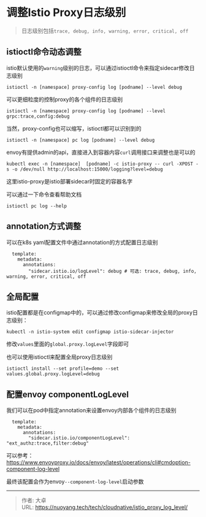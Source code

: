 # 调整Istio Proxy日志级别


> 日志级别包括```trace, debug, info, warning, error, critical, off```

## istioctl命令动态调整

istio默认使用的```warning```级别的日志，可以通过istioctl命令来指定sidecar修改日志级别

```
istioctl -n [namespace] proxy-config log [podname] --level debug
```

可以更细粒度的控制proxy的各个组件的日志级别

```
istioctl -n [namespace] proxy-config log [podname] --level grpc:trace,config:debug
```

当然，proxy-config也可以缩写，istioctl都可以识别到的

```
istioctl -n [namespace] pc log [podname] --level debug
```

envoy有提供admin的api，直接进入到容器内容```curl```调用接口来调整也是可以的

```
kubectl exec -n [namespace]  [podname] -c istio-proxy -- curl -XPOST -s -o /dev/null http://localhost:15000/logging?level=debug
```

这里istio-proxy是istio部署sidecar时固定的容器名字

可以通过一下命令查看帮助文档

```
istioctl pc log --help
```



## annotation方式调整

可以在k8s yaml配置文件中通过annotation的方式配置日志级别

```
  template:
    metadata:
      annotations:
        "sidecar.istio.io/logLevel": debug # 可选: trace, debug, info, warning, error, critical, off
```

## 全局配置

istio配置都是在configmap中的，可以通过修改configmap来修改全局的proxy日志级别：

```
kubectl -n istio-system edit configmap istio-sidecar-injector
```

修改```values```里面的```global.proxy.logLevel```字段即可

也可以使用istioctl来配置全局proxy日志级别

```
istioctl install --set profile=demo --set values.global.proxy.logLevel=debug
```

## 配置envoy componentLogLevel

我们可以在pod中指定annotation来设置envoy内部各个组件的日志级别

```
  template:
    metadata:
      annotations:
        "sidecar.istio.io/componentLogLevel": "ext_authz:trace,filter:debug"
```

可以参考：https://www.envoyproxy.io/docs/envoy/latest/operations/cli#cmdoption-component-log-level

最终该配置会作为envoy```--component-log-level```启动参数



---

> 作者: 大卓  
> URL: https://nuoyang.tech/tech/cloudnative/istio_proxy_log_level/  


